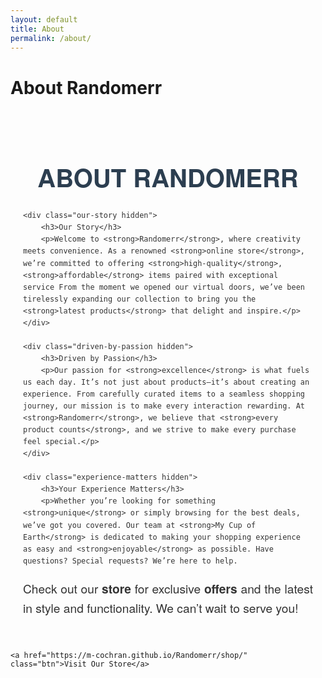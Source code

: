 ```yaml
---
layout: default
title: About
permalink: /about/
---
```


# About Randomerr


<div class="about-container">
    <h2>About Randomerr</h2>

    <div class="our-story hidden">
        <h3>Our Story</h3>
        <p>Welcome to <strong>Randomerr</strong>, where creativity meets convenience. As a renowned <strong>online store</strong>, we’re committed to offering <strong>high-quality</strong>, <strong>affordable</strong> items paired with exceptional service From the moment we opened our virtual doors, we’ve been tirelessly expanding our collection to bring you the <strong>latest products</strong> that delight and inspire.</p>
    </div>

    <div class="driven-by-passion hidden">
        <h3>Driven by Passion</h3>
        <p>Our passion for <strong>excellence</strong> is what fuels us each day. It’s not just about products—it’s about creating an experience. From carefully curated items to a seamless shopping journey, our mission is to make every interaction rewarding. At <strong>Randomerr</strong>, we believe that <strong>every product counts</strong>, and we strive to make every purchase feel special.</p>
    </div>

    <div class="experience-matters hidden">
        <h3>Your Experience Matters</h3>
        <p>Whether you’re looking for something <strong>unique</strong> or simply browsing for the best deals, we’ve got you covered. Our team at <strong>My Cup of Earth</strong> is dedicated to making your shopping experience as easy and <strong>enjoyable</strong> as possible. Have questions? Special requests? We’re here to help.

Check out our <strong>store</strong> for exclusive <strong>offers</strong> and the latest in style and functionality. We can’t wait to serve you!</p>
    </div>

    <a href="https://m-cochran.github.io/Randomerr/shop/" class="btn">Visit Our Store</a>


<style>
/* General styling for About page */
  .about-container {
    max-width: 800px;
    margin: 0 auto;
    padding: 20px;
    font-family: 'Helvetica Neue', Arial, sans-serif;
    line-height: 1.6;
    color: #333;
}

.about-container h2 {
    font-size: 2.5rem;
    color: #2c3e50;
    margin-bottom: 20px;
    text-align: center;
    text-transform: uppercase;
}

.about-container h3 {
    font-size: 1.75rem;
    color: #2980b9;
    margin-bottom: 10px;
}

.about-container p {
    font-size: 1.2rem;
    margin-bottom: 20px;
    text-align: justify;
}

.about-container a {
    color: #2980b9;
    text-decoration: none;
    border-bottom: 2px solid #2980b9;
}

.about-container a:hover {
    color: #1abc9c;
    border-bottom: 2px solid #1abc9c;
}

/* Styling for specific sections */
.about-container .our-story {
    background-color: #ecf0f1;
    padding: 20px;
    border-left: 5px solid #2c3e50;
    margin-bottom: 30px;
}

.about-container .driven-by-passion {
    background-color: #f7f7f7;
    padding: 20px;
    border-left: 5px solid #2980b9;
    margin-bottom: 30px;
}

.about-container .experience-matters {
    background-color: #ffffff;
    padding: 20px;
    border-left: 5px solid #1abc9c;
    margin-bottom: 30px;
}

/* Button styling */
.about-container .btn {
    display: inline-block;
    background-color: #06f;
    color: white;
    padding: 10px 20px;
    text-align: center;
    font-size: 1.2rem;
    border-radius: 5px;
    text-decoration: none;
    margin-top: 20px;
}

.about-container .btn:hover {
    background-color: #07f;
}

.btn {
    display: inline-block;
    background-color: #2980b9;
    color: white;
    padding: 10px 20px;
    text-align: center;
    font-size: 1.2rem;
    border-radius: 5px;
    text-decoration: none;
    margin-top: 20px;
    position: relative;
    overflow: hidden;
}

.btn::before {
    content: "";
    position: absolute;
    top: 50%;
    left: 50%;
    width: 300%;
    height: 300%;
    background: rgba(255, 255, 255, 0.2);
    transform: translate(-50%, -50%) scale(0);
    transition: transform 0.5s ease;
    border-radius: 50%;
    z-index: 0;
}

.btn:hover::before {
    transform: translate(-50%, -50%) scale(1);
}

.btn:hover {
    color: #1abc9c;
}

.btn span {
    position: relative;
    z-index: 1;
}

    
</style>


<script>
document.addEventListener('DOMContentLoaded', function () {
    const elements = document.querySelectorAll('.hidden');

    function onScroll() {
        elements.forEach(el => {
            const rect = el.getBoundingClientRect();
            if (rect.top < window.innerHeight) {
                el.classList.add('visible');
            }
        });
    }

    window.addEventListener('scroll', onScroll);
    onScroll(); // Initial check in case elements are already in view
});
</script>
